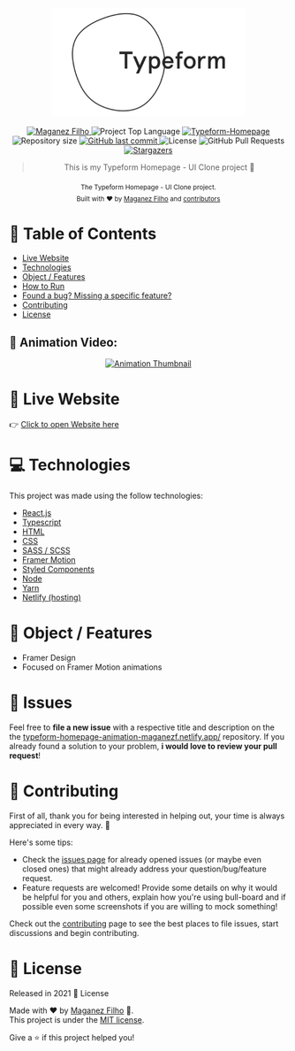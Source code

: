 <div align='center'>

# <img align='center' src="./.github/logo.svg" alt="Typeform Logo" width="350"/>

</div>

<p align="center">
   <a href="https://www.linkedin.com/in/maganez-filho-b5813b188/">
      <img alt="Maganez Filho" src="https://img.shields.io/badge/-Maganez_Filho-0A66C2?style=flat&logo=Linkedin&logoColor=white" />
   </a>

  <img alt='Project Top Language' src='https://img.shields.io/github/languages/top/maganezf/typeform-homepage-ui-clone'/>

  <a href='https://typeform-homepage-animation-maganezf.netlify.app/' >
    <img alt='Typeform-Homepage' src="https://img.shields.io/badge/Typeform Homepage-FFA07A"/>
  </a>

  <img alt="Repository size" src="https://img.shields.io/github/repo-size/maganezf/typeform-homepage-ui-clone?color=5863d2">

  <a href="https://github.com/maganezf/typeform-homepage-ui-clone/commits/main">
    <img alt="GitHub last commit" src="https://img.shields.io/github/last-commit/maganezf/typeform-homepage-ui-clone?color=5863d2">
  </a>
  <img alt="License" src="https://img.shields.io/badge/license-MIT-5965e0">
  <img alt="GitHub Pull Requests" src="https://img.shields.io/github/issues-pr/maganezf/typeform-homepage-ui-clone?color=5863d2" />
  <a href="https://github.com/maganezf/typeform-homepage-ui-clone/stargazers">
    <img alt="Stargazers" src="https://img.shields.io/github/stars/maganezf/typeform-homepage-ui-clone?color=5863d2&logo=github">
  </a>
</p>

<div align="center">

> This is my Typeform Homepage - UI Clone project 🤗

<sub>The Typeform Homepage - UI Clone project. <br/>
Built with ❤︎ by
<a href="https://github.com/maganezf">Maganez Filho</a> and
<a href="https://github.com/maganezf/typeform-homepage-ui-clone/graphs/contributors">
contributors
</a>
</sub>

</div>

# 📌 Table of Contents

- [Live Website](#👀-live-website)
- [Technologies](#💻-technologies)
- [Object / Features](#🎯-object-/-features)
- [How to Run](#👷-how-to-run)
- [Found a bug? Missing a specific feature?](#🐛-issues)
- [Contributing](#🎉-contributing)
- [License](#📕-license)

<h2 align="left"> 🤩 Animation Video: </h2>
<p align="center">
  <div align="center">
  <a href="https://youtu.be/EQRw2nu_Tw8" title="Animation Link Video">
    <img src="https://i.ytimg.com/vi/EQRw2nu_Tw8/maxresdefault.jpg" alt="Animation Thumbnail" />
  </a>
  </div>
</p>

# 👀 Live Website

👉 [Click to open Website here](https://typeform-homepage-animation-maganezf.netlify.app//)

# 💻 Technologies

This project was made using the follow technologies:

- [React.js](https://reactjs.org/)
- [Typescript](https://www.typescriptlang.org/)
- [HTML](https://developer.mozilla.org/en-US/docs/Web/HTML)
- [CSS](https://developer.mozilla.org/en-US/docs/Web/CSS)
- [SASS / SCSS](https://sass-lang.com/)
- [Framer Motion](https://framer.com/motion)
- [Styled Components](https://styled-components.com/)
- [Node](https://nodejs.org/)
- [Yarn](https://yarnpkg.com/)
- [Netlify (hosting)](https://netlify.com/)

# 🎯 Object / Features

- Framer Design
- Focused on Framer Motion animations

# 🐛 Issues

Feel free to **file a new issue** with a respective title and description on the the [typeform-homepage-animation-maganezf.netlify.app/](https://github.com/maganezf/typeform-homepage-ui-clone/issues) repository. If you already found a solution to your problem, **i would love to review your pull request**!

# 🎉 Contributing

First of all, thank you for being interested in helping out, your time is always appreciated in every way. 💯

Here's some tips:

- Check the [issues page](https://github.com/maganezf/typeform-homepage-ui-clone/issues) for already opened issues (or maybe even closed ones) that might already address your question/bug/feature request.
- Feature requests are welcomed! Provide some details on why it would be helpful for you and others, explain how you're using bull-board and if possible even some screenshots if you are willing to mock something!

Check out the [contributing](./CONTRIBUTING) page to see the best places to file issues, start discussions and begin contributing.

# 📕 License

Released in 2021 📕 License

Made with ❤︎ by [Maganez Filho](https://github.com/maganezf) 🚀. <br/>
This project is under the [MIT license](./LICENSE).

Give a ⭐️ if this project helped you!

